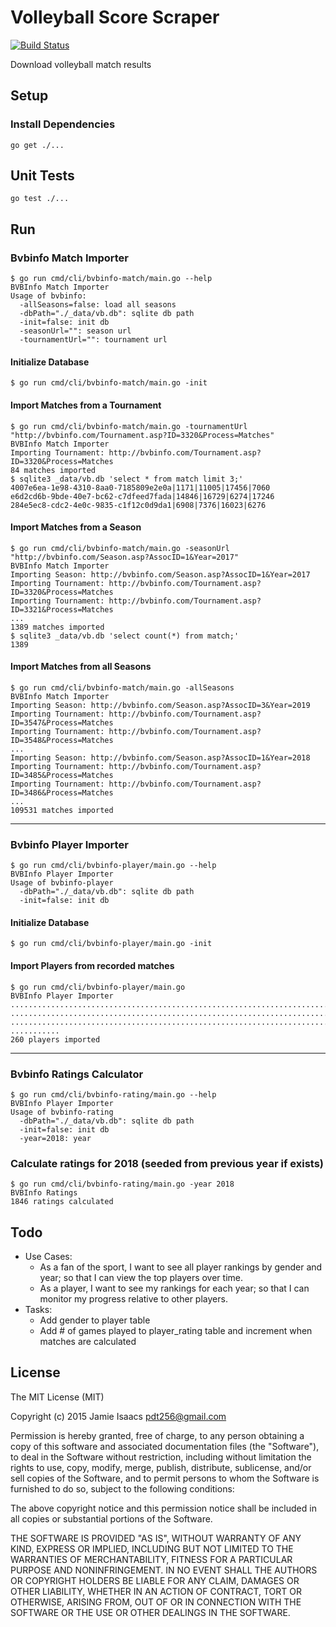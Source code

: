 Volleyball Score Scraper
========================
[![Build Status](https://travis-ci.org/pdt256/vbscraper.svg?branch=master)](https://travis-ci.org/pdt256/vbscraper)

Download volleyball match results

## Setup

### Install Dependencies

```
go get ./...
```

## Unit Tests

```
go test ./...
```

## Run

### Bvbinfo Match Importer

```
$ go run cmd/cli/bvbinfo-match/main.go --help
BVBInfo Match Importer
Usage of bvbinfo:
  -allSeasons=false: load all seasons
  -dbPath="./_data/vb.db": sqlite db path
  -init=false: init db
  -seasonUrl="": season url
  -tournamentUrl="": tournament url
```

#### Initialize Database

```
$ go run cmd/cli/bvbinfo-match/main.go -init
```

#### Import Matches from a Tournament

```
$ go run cmd/cli/bvbinfo-match/main.go -tournamentUrl "http://bvbinfo.com/Tournament.asp?ID=3320&Process=Matches"
BVBInfo Match Importer
Importing Tournament: http://bvbinfo.com/Tournament.asp?ID=3320&Process=Matches
84 matches imported
$ sqlite3 _data/vb.db 'select * from match limit 3;'
4007e6ea-1e98-4310-8aa0-7185809e2e0a|1171|11005|17456|7060
e6d2cd6b-9bde-40e7-bc62-c7dfeed7fada|14846|16729|6274|17246
284e5ec8-cdc2-4e0c-9835-c1f12c0d9da1|6908|7376|16023|6276
```

#### Import Matches from a Season

```
$ go run cmd/cli/bvbinfo-match/main.go -seasonUrl "http://bvbinfo.com/Season.asp?AssocID=1&Year=2017"
BVBInfo Match Importer
Importing Season: http://bvbinfo.com/Season.asp?AssocID=1&Year=2017
Importing Tournament: http://bvbinfo.com/Tournament.asp?ID=3320&Process=Matches
Importing Tournament: http://bvbinfo.com/Tournament.asp?ID=3321&Process=Matches
...
1389 matches imported
$ sqlite3 _data/vb.db 'select count(*) from match;'
1389
```

#### Import Matches from all Seasons

```
$ go run cmd/cli/bvbinfo-match/main.go -allSeasons
BVBInfo Match Importer
Importing Season: http://bvbinfo.com/Season.asp?AssocID=3&Year=2019
Importing Tournament: http://bvbinfo.com/Tournament.asp?ID=3547&Process=Matches
Importing Tournament: http://bvbinfo.com/Tournament.asp?ID=3548&Process=Matches
...
Importing Season: http://bvbinfo.com/Season.asp?AssocID=1&Year=2018
Importing Tournament: http://bvbinfo.com/Tournament.asp?ID=3485&Process=Matches
Importing Tournament: http://bvbinfo.com/Tournament.asp?ID=3486&Process=Matches
...
109531 matches imported
```

---

### Bvbinfo Player Importer

```
$ go run cmd/cli/bvbinfo-player/main.go --help
BVBInfo Player Importer
Usage of bvbinfo-player
  -dbPath="./_data/vb.db": sqlite db path
  -init=false: init db
```

#### Initialize Database

```
$ go run cmd/cli/bvbinfo-player/main.go -init
```

#### Import Players from recorded matches

```
$ go run cmd/cli/bvbinfo-player/main.go
BVBInfo Player Importer
...................................................................................
...................................................................................
...................................................................................
...........
260 players imported
```

---

### Bvbinfo Ratings Calculator

```
$ go run cmd/cli/bvbinfo-rating/main.go --help
BVBInfo Player Importer
Usage of bvbinfo-rating
  -dbPath="./_data/vb.db": sqlite db path
  -init=false: init db
  -year=2018: year
```

### Calculate ratings for 2018 (seeded from previous year if exists)

```
$ go run cmd/cli/bvbinfo-rating/main.go -year 2018
BVBInfo Ratings
1846 ratings calculated
```

## Todo

* Use Cases:
  - As a fan of the sport, I want to see all player rankings by gender and year; so that
    I can view the top players over time.
  - As a player, I want to see my rankings for each year; so that I can monitor
    my progress relative to other players.
* Tasks:
  - Add gender to player table
  - Add # of games played to player_rating table and increment when matches are calculated

## License

The MIT License (MIT)

Copyright (c) 2015 Jamie Isaacs <pdt256@gmail.com>

Permission is hereby granted, free of charge, to any person obtaining a copy
of this software and associated documentation files (the "Software"), to deal
in the Software without restriction, including without limitation the rights
to use, copy, modify, merge, publish, distribute, sublicense, and/or sell
copies of the Software, and to permit persons to whom the Software is
furnished to do so, subject to the following conditions:

The above copyright notice and this permission notice shall be included in
all copies or substantial portions of the Software.

THE SOFTWARE IS PROVIDED "AS IS", WITHOUT WARRANTY OF ANY KIND, EXPRESS OR
IMPLIED, INCLUDING BUT NOT LIMITED TO THE WARRANTIES OF MERCHANTABILITY,
FITNESS FOR A PARTICULAR PURPOSE AND NONINFRINGEMENT. IN NO EVENT SHALL THE
AUTHORS OR COPYRIGHT HOLDERS BE LIABLE FOR ANY CLAIM, DAMAGES OR OTHER
LIABILITY, WHETHER IN AN ACTION OF CONTRACT, TORT OR OTHERWISE, ARISING FROM,
OUT OF OR IN CONNECTION WITH THE SOFTWARE OR THE USE OR OTHER DEALINGS IN
THE SOFTWARE.
